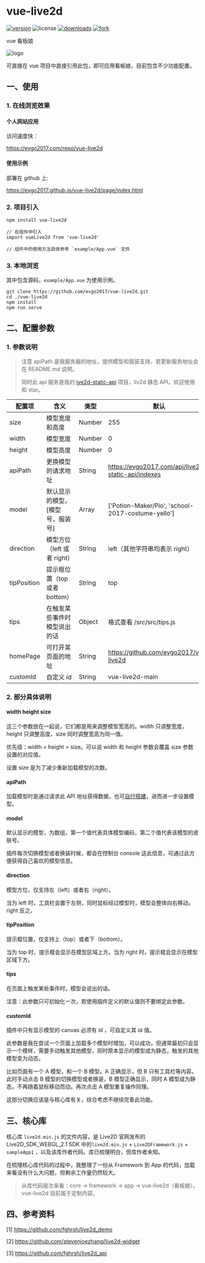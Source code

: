 # vue-live2d

[![version](https://img.shields.io/npm/v/vue-live2d)](https://npm.js) ![license](https://img.shields.io/github/license/evgo2017/vue-live2d) [![downloads](https://img.shields.io/npm/dt/vue-live2d)](<https://www.npmjs.com/package/vue-live2d> ) [![fork](https://img.shields.io/github/forks/evgo2017/vue-live2d?style=social)](https://github.com/evgo2017/vue-live2d)

vue 看板娘

![logo](https://github.com/evgo2017/vue-live2d/blob/master/public/logo.png)

可直接在 vue 项目中直接引用此包，即可应用看板娘，目前包含不少功能配置。

## 一、使用

### 1. 在线浏览效果

#### 个人网站应用

访问速度快：

https://evgo2017.com/repo/vue-live2d

#### 使用示例

部署在 github 上:

https://evgo2017.github.io/vue-live2d/page/index.html

### 2. 项目引入

```shell
npm install vue-live2d

// 在组件中引入
import vueLive2d from 'vue-live2d'

// 组件中的使用方法具体参考 `example/App.vue` 文件
```

### 3. 本地浏览

其中包含源码，`example/App.vue` 为使用示例。

```shell
git clone https://github.com/evgo2017/vue-live2d.git
cd ./vue-live2d
npm install
npm run serve
```

## 二、配置参数

### 1. 参数说明

> 注意 apiPath 是我服务器的地址，提供模型和服装支持，若更新服务地址会在 README.md 说明。
>
> 同时此 api 服务是我的 [ive2d-static-api](https://github.com/evgo2017/live2d-static-api) 项目，liv2d 静态 API。欢迎使用和 star。 

| 配置项    | 含义                           | 类型   | 默认                                   |
| --------- | ------------------------------ | ------ | -------------------------------------- |
| size      | 模型宽度和高度                 | Number | 255                                    |
| width     | 模型宽度                       | Number | 0                                      |
| height    | 模型高度                       | Number | 0                                      |
| apiPath   | 更换模型的请求地址             | String | https://evgo2017.com/api/live2d-static-api/indexes         |
| model     | 默认显示的模型，[模型号，服装号] | Array  | ['Potion-Maker/Pio', 'school-2017-costume-yello'] |
| direction | 模型方位（left 或者 right） | String | left（其他字符串均表示 right）         |
| tipPosition | 提示框位置（top 或者 bottom） | String | top |
| tips      | 在触发某些事件时模型说出的话   | Object | 格式查看 /src/src/tips.js         |
| homePage  | 可打开某页面的地址             | String | https://github.com/evgo2017/vue-live2d |
| customId  | 自定义 id                      | String | vue-live2d-main                        |

### 2. 部分具体说明

#### width height size

这三个参数放在一起说，它们都是用来调整模型宽高的。width 只调整宽度，height 只调整高度，size 同时调整宽高为同一值。

优先级：width = height > size。可以说 width 和 height 参数会覆盖 size 参数设置的对应值。

设置 size 是为了减少重新加载模型的次数。

#### apiPath

加载模型时是通过请求此 API 地址获得数据，也可[自行搭建](https://github.com/fghrsh/live2d_api)，进而进一步设置模型。

#### model

默认显示的模型，为数组，第一个值代表具体模型编码，第二个值代表该模型的皮肤号。

插件每次切换模型或者换装时候，都会在控制台 console 这此信息，可通过此方便获得自己喜欢的模型信息。

#### direction

模型方位，仅支持左（left）或者右（right）。

当为 left 时，工具栏会置于左侧，同时鼠标经过模型时，模型会整体向右移动。right 反之。

#### tipPosition

提示框位置，仅支持上（top）或者下（bottom）。

当为 top 时，提示框会显示在模型区域上方。当为 right 时，提示框会显示在模型区域下方。

#### tips

在页面上触发某些事件时，模型会说出的话。

注意：此参数只可初始化一次，若使用插件定义的默认值则不要绑定此参数。

#### customId

插件中只有显示模型的 canvas 必须有 id ，可自定义其 id 值。

此参数是我在尝试一个页面上加载多个模型时增加，可以成功，但通常最初只会显示一个模样，需要手动触发其他模型，同时原本显示的模型成为静态，触发的其他模型变为动态。

比如页面有一个 A 模型，和一个 B 模型。A 正确显示，但 B 只有工具栏等内容。此时手动点击 B 模型的切换模型或者换装，B 模型正确显示，同时 A 模型成为静态，不再随着鼠标移动而动。再次点击 A 模型重复操作同理。

这部分切换应该是与核心库有关，综合考虑不继续完善此功能。

## 三、核心库

核心库 `live2d.min.js` 的文件内容，是 Live2D 官网发布的 Live2D_SDK_WEBGL_2.1 SDK 中的`live2d.min.js` + `Live2DFramework.js` + `sampleApp1` ，以及该库作者代码。库已梳理明白，但库作者未知。

在梳理核心库代码的过程中，我整理了一份从 Framework 到 App 的代码，加载来看没有什么大问题，但剩余工作量仍然较大。

> 从库代码层次来看：core -> framework -> app -> vue-live2d（看板娘）。vue-live2d 目前属于定制内容。

## 四、参考资料

[1] https://github.com/fghrsh/live2d_demo

[2] https://github.com/stevenjoezhang/live2d-widget

[3] https://github.com/fghrsh/live2d_api
